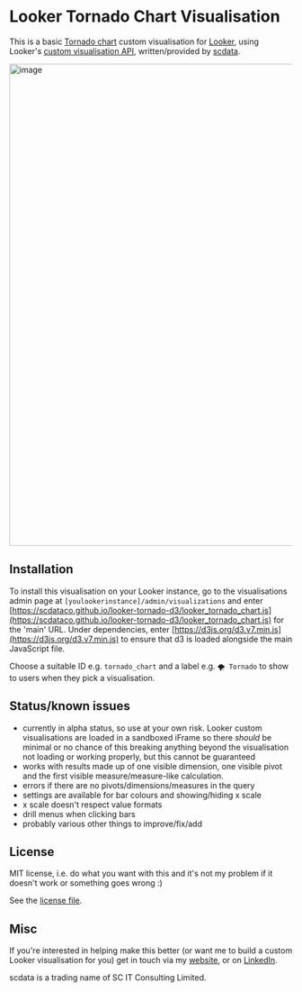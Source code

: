 # Looker Tornado Chart Visualisation
This is a basic [Tornado chart](https://en.wikipedia.org/wiki/Tornado_diagram) custom visualisation for [Looker](https://www.looker.com/), using Looker's [custom visualisation API](https://github.com/looker-open-source/custom_visualizations_v2/), written/provided by [scdata](https://www.scdata.co).

<img width="856" alt="image" src="https://user-images.githubusercontent.com/61508254/169885133-641a56e2-b56c-4cb2-a9a3-a72c9eea2839.png">

## Installation
To install this visualisation on your Looker instance, go to the visualisations admin page at `[youlookerinstance]/admin/visualizations` and enter [https://scdataco.github.io/looker-tornado-d3/looker_tornado_chart.js](https://scdataco.github.io/looker-tornado-d3/looker_tornado_chart.js) for the 'main' URL. Under dependencies, enter [https://d3js.org/d3.v7.min.js](https://d3js.org/d3.v7.min.js) to ensure that d3 is loaded alongside the main JavaScript file.

Choose a suitable ID e.g. `tornado_chart` and a label e.g. `🌪 Tornado` to show to users when they pick a visualisation.

## Status/known issues
- currently in alpha status, so use at your own risk. Looker custom visualisations are loaded in a sandboxed iFrame so there *should* be minimal or no chance of this breaking anything beyond the visualisation not loading or working properly, but this cannot be guaranteed
- works with results made up of one visible dimension, one visible pivot and the first visible measure/measure-like calculation.
- errors if there are no pivots/dimensions/measures in the query
- settings are available for bar colours and showing/hiding x scale
- x scale doesn't respect value formats
- drill menus when clicking bars
- probably various other things to improve/fix/add

## License
MIT license, i.e. do what you want with this and it's not my problem if it doesn't work or something goes wrong :)

See the [license file](LICENSE).

## Misc
If you're interested in helping make this better (or want me to build a custom Looker visualisation for you) get in touch via my [website](https://www.scdata.co/contact), or on [LinkedIn](https://www.linkedin.com/in/looker-expert/).

scdata is a trading name of SC IT Consulting Limited.
